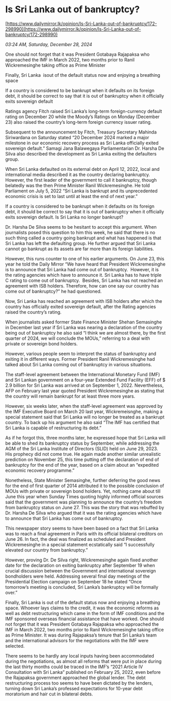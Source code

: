 # Is Sri Lanka out of bankruptcy?

[https://www.dailymirror.lk/opinion/Is-Sri-Lanka-out-of-bankruptcy/172-298990](https://www.dailymirror.lk/opinion/Is-Sri-Lanka-out-of-bankruptcy/172-298990)

*03:24 AM, Saturday, December 28, 2024*

One should not forget that it was President Gotabaya Rajapaksa who approached the IMF in March 2022, two months prior to Ranil Wickremesinghe taking office as Prime Minister

Finally, Sri Lanka  isout of the default status now and enjoying a breathing space

If a country is considered to be bankrupt when it defaults on its foreign debt, it should be correct to say that it is out of bankruptcy when it officially exits sovereign default

Ratings agency Fitch raised Sri Lanka’s long-term foreign-currency default rating on December 20 while the Moody’s Ratings on Monday (December 23) also raised the country’s long-term foreign currency issuer rating.

Subsequent to the announcement by Fitch, Treasury Secretary Mahinda Siriwardana on Saturday stated “20 December 2024 marked a major milestone in our economic recovery process as Sri Lanka officially exited sovereign default.” Samagi Jana Balawegaya Parliamentarian Dr. Harsha De Silva also described the development as Sri Lanka exiting the defaulters group.

When Sri Lanka defaulted on its external debt on April 12, 2022, local and international media described it as the country declaring bankruptcy. However, the first leader of the government to call it bankruptcy, though belatedly was the then Prime Minister Ranil Wickremesinghe. He told Parliament on July 5, 2022 “Sri Lanka is bankrupt and its unprecedented economic crisis is set to last until at least the end of next year.”

If a country is considered to be bankrupt when it defaults on its foreign debt, it should be correct to say that it is out of bankruptcy when it officially exits sovereign default. Is Sri Lanka no longer bankrupt?

Dr. Harsha De Silva seems to be hesitant to accept this argument. When journalists posed this question to him this week, he said that there is no such thing called a country going bankrupt and what has happened is that Sri Lanka has left the defaulting group. He further argued that Sri Lanka cannot go bankrupt as its assets are far more than its foreign liabilities.

However, this runs counter to one of his earlier arguments. On June 23, this year he told the Daily Mirror “We have heard that President Wickremesinghe is to announce that Sri Lanka had come out of bankruptcy.  However, it is the rating agencies which have to announce it. Sri Lanka has to have triple C rating to come out of bankruptcy.  Besides, Sri Lanka has not reached an agreement with ISB holders. Therefore, how can one say our country has come out of bankruptcy?” he had questioned.

Now, Sri Lanka has reached an agreement with ISB holders after which the country has officially exited sovereign default, after the Rating agencies raised the country’s rating.

When journalists asked former State Finance Minister Shehan Semasinghe in December last year if Sri Lanka was nearing a declaration of the country being out of bankruptcy he also said “I think we are almost there, by the first quarter of 2024, we will conclude the MOUs,” referring to a deal with private or sovereign bond holders.

However, various people seem to interpret the status of bankruptcy and exiting it in different ways. Former President Ranil Wickremesinghe had talked about Sri Lanka coming out of bankruptcy in various situations.

The staff-level agreement between the International Monetary Fund (IMF) and Sri Lankan government on a four-year Extended Fund Facility (EFF) of $ 2.9 billion for Sri Lanka was arrived at on September 1, 2022. Nevertheless, AFP on February last year quoted President Wickremesinghe as stating that the country will remain bankrupt for at least three more years.

However, six weeks later, when the staff-level agreement was approved by the IMF Executive Board on March 20 last year, Wickremeisnghe, making a special statement said that Sri Lanka will no longer be treated as a bankrupt country. To back up his argument he also said “The IMF has certified that Sri Lanka is capable of restructuring its debt.”

As if he forgot this, three months later, he expressed hope that Sri Lanka will be able to shed its bankruptcy status by September, while addressing the AGM of the Sri Lanka Institute of Directors (SLID) held on June 29, 2023. His prophecy did not come true. He again made another similar unrealistic prediction on November 25, this time putting off the declaration of end of bankruptcy for the end of the year, based on a claim about an “expedited economic recovery programme.”

Nonetheless, State Minister Semasinghe, further deferring the good news for the end of first quarter of 2014 attributed it to the possible conclusion of MOUs with private or sovereign bond holders. Yet, nothing came about till June this year when Sunday Times quoting highly informed official sources said that the government was planning to announce the country’s freedom from bankruptcy status on June 27. This was the story that was rebuffed by Dr. Harsha De Silva who argued that it was the rating agencies which have to announce that Sri Lanka has come out of bankruptcy.

This newspaper story seems to have been based on a fact that Sri Lanka was to reach a final agreement in Paris with its official bilateral creditors on June 26. In fact, the deal was finalized as scheduled and President Wickremesinghe in a special statement ecstatically said “I successfully elevated our country from bankruptcy.”

However, proving Dr. De Silva right, Wickremesinghe again fixed another date for the declaration on exiting bankruptcy after September 19 when crucial discussion between the Government and international sovereign bondholders were held. Addressing several final day meetings of the Presidential Election campaign on September 18 he stated “Once tomorrow’s meeting is concluded, Sri Lanka’s bankruptcy will be formally over.”

Finally, Sri Lanka is out of the default status now and enjoying a breathing space. Whoever lays claims to the credit, it was the economic reforms as well as debt restructuring which came in the form of IMF conditions and the IMF sponsored overseas financial assistance that have worked. One should not forget that it was President Gotabaya Rajapaksa who approached the IMF in March 2022, two months prior to Ranil Wickremesinghe taking office as Prime Minister. It was during Rajapaksa’s tenure that Sri Lanka’s team and the international advisors for the negotiations with the IMF were selected.

There seems to be hardly any local inputs having been accommodated during the negotiations, as almost all reforms that were put in place during the last thirty months could be traced in the IMF’s “2021 Article IV Consultation with Sri Lanka” published on February 25, 2022, even before the Rajapaksa government approached the global lender. The debt restructuring process too seems to have been dictated by the lenders, turning down Sri Lanka’s professed expectations for 10-year debt moratorium and hair cut in bilateral debts.

